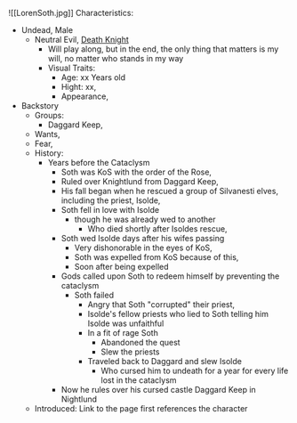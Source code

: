 ![[LorenSoth.jpg]]
Characteristics:
 - Undead, Male
    - Neutral Evil, [Death Knight](https://5e.tools/bestiary/death-knight-xmm.html)
        - Will play along, but in the end, the only thing that matters is my will, no matter who stands in my way
        - Visual Traits:
            - Age: xx Years old
			- Hight: xx,
			- Appearance,
- Backstory
    - Groups:
        - Daggard Keep,
	- Wants,
	- Fear,
	- History:
		- Years before the Cataclysm
			- Soth was KoS with the order of the Rose,
			- Ruled over Knightlund from Daggard Keep,
			- His fall began when he rescued a group of Silvanesti elves, including the priest, Isolde,
			- Soth fell in love with Isolde
				- though he was already wed to another
					- Who died shortly after Isoldes rescue,
			- Soth wed Isolde days after his wifes passing
				- Very dishonorable in the eyes of KoS,
				- Soth was expelled from KoS because of this,
				- Soon after being expelled
			- Gods called upon Soth to redeem himself by preventing the cataclysm
				- Soth failed
					- Angry that Soth "corrupted" their priest,
					- Isolde's fellow priests who lied to Soth telling him Isolde was unfaithful
					- In a fit of rage Soth
						- Abandoned the quest
						- Slew the priests
					- Traveled back to Daggard and slew Isolde
						- Who cursed him to undeath for a year for every life lost in the cataclysm
			- Now he rules over his cursed castle Daggard Keep in Nightlund 
	- Introduced: Link to the page first references the character